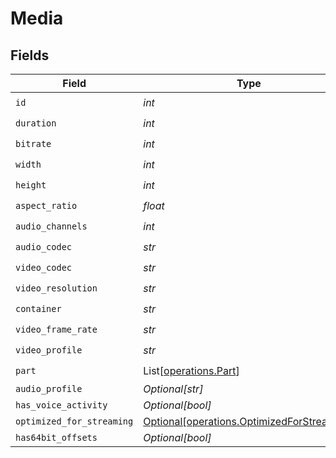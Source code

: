 # Media


## Fields

| Field                                                                                          | Type                                                                                           | Required                                                                                       | Description                                                                                    | Example                                                                                        |
| ---------------------------------------------------------------------------------------------- | ---------------------------------------------------------------------------------------------- | ---------------------------------------------------------------------------------------------- | ---------------------------------------------------------------------------------------------- | ---------------------------------------------------------------------------------------------- |
| `id`                                                                                           | *int*                                                                                          | :heavy_check_mark:                                                                             | N/A                                                                                            | 119534                                                                                         |
| `duration`                                                                                     | *int*                                                                                          | :heavy_check_mark:                                                                             | N/A                                                                                            | 11558112                                                                                       |
| `bitrate`                                                                                      | *int*                                                                                          | :heavy_check_mark:                                                                             | N/A                                                                                            | 25025                                                                                          |
| `width`                                                                                        | *int*                                                                                          | :heavy_check_mark:                                                                             | N/A                                                                                            | 3840                                                                                           |
| `height`                                                                                       | *int*                                                                                          | :heavy_check_mark:                                                                             | N/A                                                                                            | 2072                                                                                           |
| `aspect_ratio`                                                                                 | *float*                                                                                        | :heavy_check_mark:                                                                             | N/A                                                                                            | 1.85                                                                                           |
| `audio_channels`                                                                               | *int*                                                                                          | :heavy_check_mark:                                                                             | N/A                                                                                            | 6                                                                                              |
| `audio_codec`                                                                                  | *str*                                                                                          | :heavy_check_mark:                                                                             | N/A                                                                                            | eac3                                                                                           |
| `video_codec`                                                                                  | *str*                                                                                          | :heavy_check_mark:                                                                             | N/A                                                                                            | hevc                                                                                           |
| `video_resolution`                                                                             | *str*                                                                                          | :heavy_check_mark:                                                                             | N/A                                                                                            | 4k                                                                                             |
| `container`                                                                                    | *str*                                                                                          | :heavy_check_mark:                                                                             | N/A                                                                                            | mkv                                                                                            |
| `video_frame_rate`                                                                             | *str*                                                                                          | :heavy_check_mark:                                                                             | N/A                                                                                            | 24p                                                                                            |
| `video_profile`                                                                                | *str*                                                                                          | :heavy_check_mark:                                                                             | N/A                                                                                            | main 10                                                                                        |
| `part`                                                                                         | List[[operations.Part](../../models/operations/part.md)]                                       | :heavy_check_mark:                                                                             | N/A                                                                                            |                                                                                                |
| `audio_profile`                                                                                | *Optional[str]*                                                                                | :heavy_minus_sign:                                                                             | N/A                                                                                            | dts                                                                                            |
| `has_voice_activity`                                                                           | *Optional[bool]*                                                                               | :heavy_minus_sign:                                                                             | N/A                                                                                            | false                                                                                          |
| `optimized_for_streaming`                                                                      | [Optional[operations.OptimizedForStreaming]](../../models/operations/optimizedforstreaming.md) | :heavy_minus_sign:                                                                             | N/A                                                                                            | 1                                                                                              |
| `has64bit_offsets`                                                                             | *Optional[bool]*                                                                               | :heavy_minus_sign:                                                                             | N/A                                                                                            | false                                                                                          |